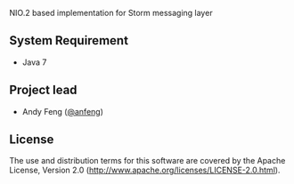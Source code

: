 NIO.2 based implementation for Storm messaging layer

## System Requirement

* Java 7

## Project lead

* Andy Feng ([@anfeng](https://github.com/anfeng))

## License

The use and distribution terms for this software are covered by the
Apache License, Version 2.0 (http://www.apache.org/licenses/LICENSE-2.0.html).
